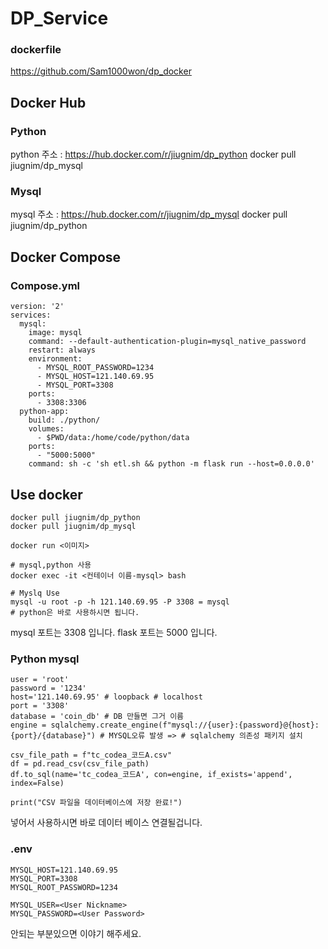 # DP_Service
### dockerfile
https://github.com/Sam1000won/dp_docker 
## Docker Hub
### Python
python 주소 : https://hub.docker.com/r/jiugnim/dp_python
docker pull jiugnim/dp_mysql
### Mysql
mysql 주소 : https://hub.docker.com/r/jiugnim/dp_mysql
docker pull jiugnim/dp_python

## Docker Compose
### Compose.yml
```
version: '2'
services:
  mysql:
    image: mysql
    command: --default-authentication-plugin=mysql_native_password
    restart: always
    environment:
      - MYSQL_ROOT_PASSWORD=1234
      - MYSQL_HOST=121.140.69.95
      - MYSQL_PORT=3308
    ports:
      - 3308:3306
  python-app:
    build: ./python/
    volumes:
      - $PWD/data:/home/code/python/data
    ports:
      - "5000:5000"
    command: sh -c 'sh etl.sh && python -m flask run --host=0.0.0.0'
```
## Use docker 
```
docker pull jiugnim/dp_python
docker pull jiugnim/dp_mysql

docker run <이미지>

# mysql,python 사용
docker exec -it <컨테이너 이름-mysql> bash

# Myslq Use
mysql -u root -p -h 121.140.69.95 -P 3308 = mysql
# python은 바로 사용하시면 됩니다. 
```
mysql 포트는 3308 입니다.
flask 포트는 5000 입니다.
### Python mysql
```
user = 'root'
password = '1234'
host='121.140.69.95' # loopback # localhost
port = '3308'
database = 'coin_db' # DB 만들면 그거 이름
engine = sqlalchemy.create_engine(f"mysql://{user}:{password}@{host}:{port}/{database}") # MYSQL오류 발생 => # sqlalchemy 의존성 패키지 설치

csv_file_path = f"tc_codea_코드A.csv"
df = pd.read_csv(csv_file_path)
df.to_sql(name='tc_codea_코드A', con=engine, if_exists='append', index=False)

print("CSV 파일을 데이터베이스에 저장 완료!")
```
넣어서 사용하시면 바로 데이터 베이스 연결될겁니다. 

### .env
```
MYSQL_HOST=121.140.69.95
MYSQL_PORT=3308
MYSQL_ROOT_PASSWORD=1234

MYSQL_USER=<User Nickname>
MYSQL_PASSWORD=<User Password>
```
안되는 부분있으면 이야기 해주세요.
